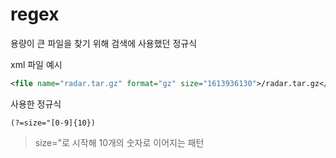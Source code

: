 # regex

용량이 큰 파일을 찾기 위해 검색에 사용했던 정규식

xml 파일 예시

```xml
<file name="radar.tar.gz" format="gz" size="1613936130">/radar.tar.gz</file>
```

사용한 정규식

```
(?=size="[0-9]{10})
```

> size="로 시작해 10개의 숫자로 이어지는 패턴